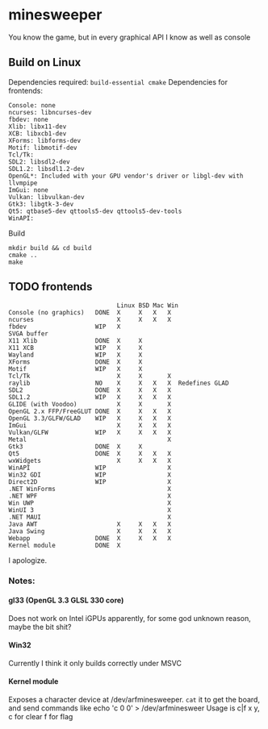 # minesweeper
You know the game, but in every graphical API I know as well as console

## Build on Linux
Dependencies required: `build-essential cmake`
Dependencies for frontends:
```
Console: none
ncurses: libncurses-dev
fbdev: none
Xlib: libx11-dev
XCB: libxcb1-dev
XForms: libforms-dev
Motif: libmotif-dev
Tcl/Tk: 
SDL2: libsdl2-dev
SDL1.2: libsdl1.2-dev
OpenGL*: Included with your GPU vendor's driver or libgl-dev with llvmpipe
ImGui: none
Vulkan: libvulkan-dev
Gtk3: libgtk-3-dev
Qt5: qtbase5-dev qttools5-dev qttools5-dev-tools
WinAPI:
```
Build
```
mkdir build && cd build
cmake ..
make
```

## TODO frontends
```
                              Linux BSD Mac Win
Console (no graphics)   DONE  X     X   X   X
ncurses                       X     X   X   X 
fbdev                   WIP   X
SVGA buffer                   
X11 Xlib                DONE  X     X
X11 XCB                 WIP   X     X
Wayland                 WIP   X     X
XForms                  DONE  X     X
Motif                   WIP   X     X
Tcl/Tk                        X     X       X
raylib                  NO    X     X   X   X  Redefines GLAD
SDL2                    DONE  X     X   X   X
SDL1.2                  WIP   X     X   X   X
GLIDE (with Voodoo)           X     X       X
OpenGL 2.x FFP/FreeGLUT DONE  X     X   X   X
OpenGL 3.3/GLFW/GLAD    WIP   X     X   X   X
ImGui                         X     X   X   X
Vulkan/GLFW             WIP   X     X   X   X
Metal                                       X
Gtk3                    DONE  X     X
Qt5                     DONE  X     X   X   X
wxWidgets                     X     X   X   X
WinAPI                  WIP                 X
Win32 GDI               WIP                 X
Direct2D                WIP                 X
.NET WinForms                               X
.NET WPF                                    X
Win UWP                                     X
WinUI 3                                     X
.NET MAUI                                   X
Java AWT                      X     X   X   X
Java Swing                    X     X   X   X
Webapp                  DONE  X     X   X   X
Kernel module           DONE  X              
```
I apologize.

### Notes:
#### gl33 (OpenGL 3.3 GLSL 330 core)
Does not work on Intel iGPUs apparently, for some god unknown reason, maybe the bit shit?
#### Win32
Currently I think it only builds correctly under MSVC
#### Kernel module
Exposes a character device at /dev/arfminesweeper.
`cat` it to get the board, and send commands like echo 'c 0 0' > /dev/arfminesweer
Usage is c|f x y, c for clear f for flag
